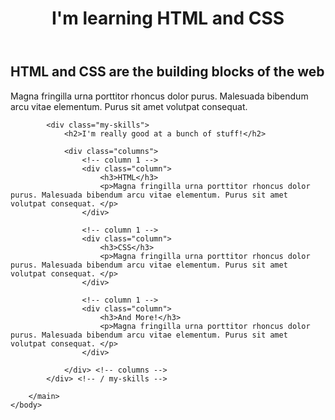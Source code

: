 <html>
    <head>
        <title>Creating columns</title>
    </head>
    <body>
        <header>
            <h1>I'm learning HTML and CSS</h1>
        </header>
        <main>
            <div class="intro">
                <h2>HTML and CSS are the building blocks of the web</h2>
                <p>Magna fringilla urna porttitor rhoncus dolor purus. Malesuada bibendum arcu vitae elementum. Purus sit amet volutpat consequat. </p>
            </div>
            
            <div class="my-skills">
                <h2>I'm really good at a bunch of stuff!</h2>
                
                <div class="columns">
                    <!-- column 1 -->
                    <div class="column">
                        <h3>HTML</h3>
                        <p>Magna fringilla urna porttitor rhoncus dolor purus. Malesuada bibendum arcu vitae elementum. Purus sit amet volutpat consequat. </p>
                    </div>
                    
                    <!-- column 1 -->
                    <div class="column">
                        <h3>CSS</h3>
                        <p>Magna fringilla urna porttitor rhoncus dolor purus. Malesuada bibendum arcu vitae elementum. Purus sit amet volutpat consequat. </p>
                    </div>
                    
                    <!-- column 1 -->
                    <div class="column">
                        <h3>And More!</h3>
                        <p>Magna fringilla urna porttitor rhoncus dolor purus. Malesuada bibendum arcu vitae elementum. Purus sit amet volutpat consequat. </p>
                    </div>
                    
                </div> <!-- columns --> 
            </div> <!-- / my-skills -->
                      
        </main>
    </body>
</html>